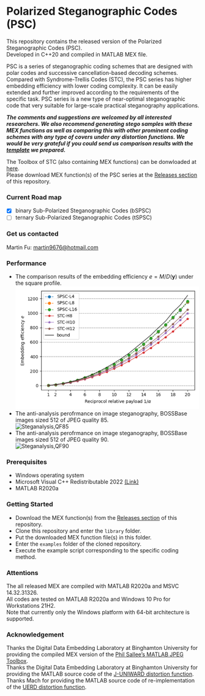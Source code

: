 # Polarized Steganographic Codes (PSC)

This repository contains the released version of the Polarized Steganographic Codes (PSC).  
Developed in C++20 and compiled in MATLAB MEX file.  

PSC is a series of steganographic coding schemes that are designed with polar codes and successive cancellation-based decoding schemes. Compared with Syndrome-Trellis Codes (STC), the PSC series has higher embedding efficiency with lower coding complexity. It can be easily extended and further improved according to the requirements of the specific task. PSC series is a new type of near-optimal steganographic code that very suitable for large-scale practical steganography applications.  

***The comments and suggestions are welcomed by all interested researchers. We also recommend generating stego samples with these MEX functions as well as comparing this with other prominent coding schemes with any type of covers under any distortion functions. We would be very grateful if you could send us comparison results with the [template](https://github.com/martin9676/Polarized-Steganographic-Codes/blob/main/performance/template.xlsx) we prepared.***  

The Toolbox of STC (also containing MEX functions) can be donwloaded at [here](http://dde.binghamton.edu/download/syndrome/).  
Please download MEX function(s) of the PSC series at the [Releases section](https://github.com/martin9676/Polarized-Steganographic-Codes/releases) of this repository.  

### Current Road map

- [x] binary Sub-Polarized Steganographic Codes (bSPSC)
- [ ] ternary Sub-Polarized Steganographic Codes (tSPSC)

### Get us contacted

Martin Fu: martin9676@hotmail.com

### Performance

 - The comparison results of the embedding efficiency $e=M/D(\mathbf{y})$ under the square profile.  
![Efficiency](https://github.com/martin9676/Polarized-Steganographic-Codes/blob/main/performance/efficiency.png)  
 - The anti-analysis perofrmance on image steganography, BOSSBase images sized 512 of JPEG quality 85.  
![Steganalysis,QF85](https://github.com/martin9676/Polarized-Steganographic-Codes/blob/main/performance/steganalysis1.png)  
 - The anti-analysis perofrmance on image steganography, BOSSBase images sized 512 of JPEG quality 90.  
![Steganalysis,QF90](https://github.com/martin9676/Polarized-Steganographic-Codes/blob/main/performance/steganalysis2.png)  

### Prerequisites

 - Windows operating system
 - Microsoft Visual C++ Redistributable 2022 [(Link)](https://learn.microsoft.com/en-US/cpp/windows/latest-supported-vc-redist?view=msvc-170)
 - MATLAB R2020a

### Getting Started

 - Download the MEX function(s) from the [Releases section](https://github.com/martin9676/Polarized-Steganographic-Codes/releases) of this repository.  
 - Clone this repository and enter the `library` folder.  
 - Put the downloaded MEX function file(s) in this folder. 
 - Enter the `examples` folder of the cloned repository.  
 - Execute the example script corresponding to the specific coding method.  

### Attentions

The all released MEX are compiled with MATLAB R2020a and MSVC 14.32.31326.  
All codes are tested on MATLAB R2020a and Windows 10 Pro for Workstations 21H2.  
Note that currently only the Windows platform with 64-bit architecture is supported.  

### Acknowledgement

Thanks the Digital Data Embedding Laboratory at Binghamton University for providing the compiled MEX version of the [Phil Sallee’s MATLAB JPEG Toolbox](http://dde.binghamton.edu/download/jpeg_toolbox.zip).  
Thanks the Digital Data Embedding Laboratory at Binghamton University for providing the MATLAB source code of the [J-UNIWARD distortion function](http://dde.binghamton.edu/download/stego_algorithms/).  
Thanks Mach for providing the MATLAB source code of re-implementation of the [UERD distortion function](https://github.com/mach-ms/UERD).
